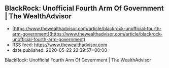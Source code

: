 ## BlackRock: Unofficial Fourth Arm Of Government | The WealthAdvisor
 - [https://www.thewealthadvisor.com/article/blackrock-unofficial-fourth-arm-government](https://www.thewealthadvisor.com/article/blackrock-unofficial-fourth-arm-government)
 - RSS feed: https://www.thewealthadvisor.com
 - date published: 2020-05-22 22:39:57+00:00

BlackRock: Unofficial Fourth Arm Of Government | The WealthAdvisor

